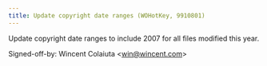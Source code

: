 ```yaml
---
title: Update copyright date ranges (WOHotKey, 9910801)
---
```


Update copyright date ranges to include 2007 for all files modified this year.

Signed-off-by: Wincent Colaiuta &lt;win@wincent.com&gt;
